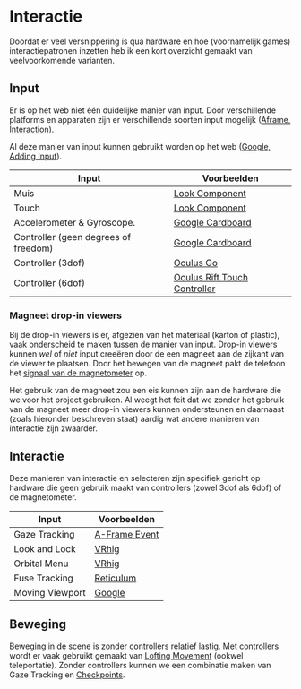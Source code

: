 # Interactie

Doordat er veel versnippering is qua hardware en hoe (voornamelijk games) interactiepatronen inzetten heb ik een kort overzicht gemaakt van veelvoorkomende varianten.

## Input
Er is op het web niet één duidelijke manier van input. Door verschillende platforms en apparaten zijn er verschillende soorten input mogelijk ([Aframe, Interaction](https://aframe.io/docs/0.8.0/introduction/interactions-and-controllers.html#adding-3dof-controllers-daydream-controls-gearvr-controls)).

Al deze manier van input kunnen gebruikt worden op het web ([Google, Adding Input](https://developers.google.com/web/fundamentals/vr/adding-input-to-a-webvr-scene/)).

| Input | Voorbeelden |
|-|-|
| Muis | [Look Component](https://github.com/aframevr/aframe/blob/master/docs/components/look-controls.md) |
| Touch| [Look Component](https://github.com/aframevr/aframe/blob/master/docs/components/look-controls.md) |
| Accelerometer & Gyroscope. | [Google Cardboard](https://vr.google.com/cardboard/) |
| Controller (geen degrees of freedom) | [Google Cardboard](https://vr.google.com/cardboard/) |
| Controller (3dof) | [Oculus Go](https://www.oculus.com/go/) |
| Controller (6dof) | [Oculus Rift Touch Controller](https://developer.oculus.com/documentation/pcsdk/latest/concepts/dg-input-touch-overview/) |

### Magneet drop-in viewers
Bij de drop-in viewers is er, afgezien van het materiaal (karton of plastic), vaak onderscheid te maken tussen de manier van input. Drop-in viewers kunnen *wel* of *niet* input creeëren door de een magneet aan de zijkant van de viewer te plaatsen. Door het bewegen van de magneet pakt de telefoon het [signaal van de magnetometer](https://www.youtube.com/watch?v=-zpK4btcH84) op.

Het gebruik van de magneet zou een eis kunnen zijn aan de hardware die we voor het project gebruiken. Al weegt het feit dat we zonder het gebruik van de magneet meer drop-in viewers kunnen ondersteunen en daarnaast (zoals hieronder beschreven staat) aardig wat andere manieren van interactie zijn zwaarder.

## Interactie

Deze manieren van interactie en selecteren zijn specifiek gericht op hardware die geen gebruik maakt van controllers (zowel 3dof als 6dof) of de magnetometer.

| Input | Voorbeelden |
|-|-|
| Gaze Tracking | [A-Frame Event](https://skezo.github.io/Reticulum/examples/basic.html) |
| Look and Lock | [VRhig](http://vrhig.com/) |
| Orbital Menu | [VRhig](http://vrhig.com/) |
| Fuse Tracking| [Reticulum](https://skezo.github.io/Reticulum/examples/fuse.html) |
| Moving Viewport | [Google](https://developers.google.com/web/showcase/2017/playcanvas) |

## Beweging
Beweging in de scene is zonder controllers relatief lastig. Met controllers wordt er vaak gebruikt gemaakt van [Lofting Movement](https://webvr.donmccurdy.com/checkpoints/) (ookwel teleportatie). Zonder controllers kunnen we een combinatie maken van Gaze Tracking en [Checkpoints](https://webvr.donmccurdy.com/checkpoints/).